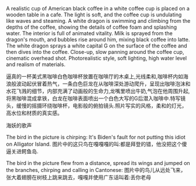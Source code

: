 A realistic cup of American black coffee in a white coffee cup is placed on a wooden table in a cafe. The light is soft, and the coffee cup is undulating like waves and steaming. A white dragon is swimming and climbing from the depths of the coffee, showing the details of coffee foam and splashing water. The interior is full of animated vitality. Milk is sprayed from the dragon's mouth, and bubbles rise around him, mixing black coffee into latte. The white dragon sprays a white capital G on the surface of the coffee and then dives into the coffee. Close-up, slow panning around the coffee cup, cinematic overhead shot. 
Photorealistic style, soft lighting, high water level and realism of materials.


逼真的一杯美式黑咖啡白色咖啡杯放置在咖啡厅的木桌上,光线柔和,咖啡杯内如海浪般波动起伏冒着热气，一条白色巨龙在从咖啡深处游动爬升，呈现出咖啡泡沫和水花飞溅的细节，内部充满了动画般的生命力,龙嘴里喷出牛奶,气泡在他周围升起,将黑咖啡混成拿铁，白龙在咖啡表面喷出一个白色大写的G后潜入咖啡中.特写镜头，缓慢的摇摄环绕咖啡杯，电影般的俯拍镜头.照片写实的风格，柔和的灯光，高水位和材质的真实感。


海妖的歌声

The bird in the picture is chirping: It's Biden's fault for not putting this idiot on Alligator Island.
图片中的这只鸟在嘎嘎嘎的叫:都是拜登的错，他没把这个傻逼关进鳄鱼岛.

The bird in the picture flew from a distance, spread its wings and jumped on the branches, chirping and calling in Cantonese:
图片中的鸟儿从远处飞来，张大着翅膀在树枝上跳来跳去，嘎嘎并使用广东话叫着:丢你老母
